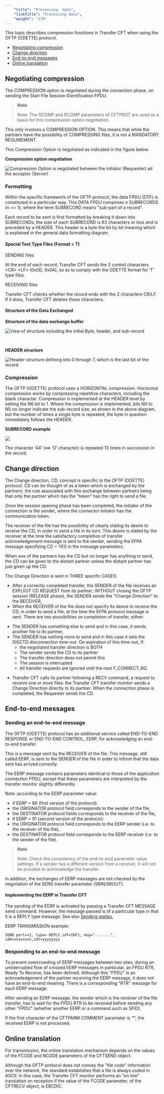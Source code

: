 ```yaml
---
    "title": "Processing  data",
    "linkTitle": "Processing data",
    "weight": "170"
---
```

This topic describes compression functions in Transfer CFT when using
the OFTP (ODETTE) protocol.

- [Negotiating
    compression](#Negotiating_compression)
- [Change
    direction](#Change_Direction)
- [End-to-end
    messages](#End_to_end_messages)
- [Online
    translation](#Online_Translation)

<span id="Negotiating_compression"></span>

Negotiating compression
-----------------------

The COMPRESSION option is negotiated during the connection phase, on
sending the Start File Session IDentification
FPDU.

> **Note**
>
> Note: The SCOMP and RCOMP parameters of CFTPROT are used as a basis for
> this compression option negotiation.

This only involves a COMPRESSION OPTION. This means that while the partners
have the possibility of COMPRESSING files, it is not a MANDATORY REQUIREMENT.

This Compression Option is negotiated as indicated in the figure below.

********Compression option negotiation********

![Compression Option is negotiated between the initiator (Requester) ad the acceptor (Server)](/Images/TransferCFT/Image1692.gif)

<span id="Formatting"></span>

### Formatting

Within the specific framework of the OFTP protocol, the data FPDU (DTF)
is constituted in a particular way. This DATA FPDU comprises n SUBRECORDS
(n &gt;= 1); where the term SUBRECORD means "sub-part of a record".

Each record to be sent is first formatted by breaking it down into SUBRECORDs;
the size of each SUBRECORD is 63 characters or less and is preceded by
a HEADER. This header is a byte the bit by bit meaning which is explained
in the general data formatting diagram.

#### Special Text Type Files (Format = T)

SENDING files

At the end of each record, Transfer CFT sends the 2 control characters
&lt;CR&gt; &lt;LF&gt; (0x0D, 0x0A), so as to comply with the ODETTE format
for ‘T’ type files.

RECEIVING files

Transfer CFT checks whether the record ends with the 2 characters CR/LF.
If it does, Transfer CFT deletes these characters.

#### Structure of the Data Exchanged

********Structure of the data exchange buffer********

![View of structure including the initial Byte, header, and sub-record](/Images/TransferCFT/Image1693.gif)

 

********HEADER structure********

![Header structure defining bits 0 through 7, which is the last bit of the record](/Images/TransferCFT/Image1694.gif)

<span id="Compression"></span>

### Compression

The OFTP (ODETTE) protocol uses a HORIZONTAL compression. Horizontal
compression works by compressing repetitive characters, including the
blank character. Compression is implemented at the HEADER level by setting
the N6 bit to 1. Where the compression is implemented, bits N0 to N5 no
longer indicate the sub-record size, as shown in the above diagram, but
the number of times a single byte is repeated; the byte in question immediately
follows the HEADER.

********SUBRECORD example********

![](/Images/TransferCFT/Image1755.gif)

The character ‘44’ (&lt;=&gt; ‘D’ character) is repeated 13 times in
succession in the record.

<span id="Change_Direction"></span>

Change direction
----------------

The Change direction,
CD, concept is specific to the OFTP (ODETTE) protocol. CD can be thought
of as a token which is exchanged by the partners; the rule associated
with this exchange between partners being that only the partner which
has the "token" has the right to send a file.

Once the session opening phase has been completed, the initiator of
the connection is the sender, where the connector initiator has the communication
token.

The receiver of the file has the possibility of clearly stating its
desire to receive the CD, in order to send a file in its turn. This desire
is stated by the receiver at the time the satisfactory completion of transfer
acknowledgement message is sent to the sender, sending the EFPA message
specifying CD = YES in the message parameters.

When one of the partners has the CD but no longer has anything to send,
the CD can be given to the distant partner unless the distant partner
has just given up the CD.

The Change Direction is sent in THREE specific CASES:

- After a correctly
    completed transfer, the SENDER of the file receives an EXPLICIT CD REQUEST
    from its partner; WITHOUT closing the OFTP session (RELEASE phase), the
    SENDER sends the "Change Direction" to the RECEIVER,
- When the RECEIVER
    of the file does not specify its desire to receive the CD, in order to
    send a file, at the time the EFPA protocol message is sent. There are
    two possibilities on completion of transfer, either:

<!-- -->

- The SENDER
    has something else to send and in this case, it sends another file to
    its partner,
- The SENDER
    has nothing more to send and in this case it sets the DISCTD disconnection
    time-out. On expiration of this time-out, if:  
    -   the negotiated transfer direction is BOTH  
    -   The sender sends the CD to its partner
    -   The transfer direction does not permit this  
    -   The session is interrupted
    -   All transfer requests are ignored until the next F_CONNECT_RQ

<!-- -->

- Transfer CFT calls
    its partner following a RECV command, a request to receive one or more
    files: the Transfer CFT transfer monitor sends a Change Direction directly
    to its partner. When the connection phase is completed, the Requester
    sends the CD.

<span id="End_to_end_messages"></span>

End-to-end messages
-------------------

<span id="Sending_an_end_to_end_message"></span>

### Sending an end-to-end message

The OFTP (ODETTE) protocol has an additional service called END-TO-END
RESPONSE or END-TO-END CONTROL, EERP, for acknowledging an end-to-end
transfer.

This is a message sent by the RECEIVER of the file. This message, still
called EERP, is sent to the SENDER of the file in order to inform that
the data sent has arrived correctly.

The EERP message contains parameters identical to those of the application
connection FPDU, except that these parameters are interpreted by the transfer
monitor slightly differently.

Note :according to the
EERP parameter value:

- if EERP = 86 (first
    version of the protocol):
- the ORIGINATOR
    protocol field corresponds to the sender of the file,
- the DESTINATOR
    protocol fields corresponds to the receiver of the file,
- if EERP = 91 (second
    version of the protocol):
- the ORIGINATOR
    protocol field corresponds to the EERP sender (i.e. to the receiver of
    the file),
- the DESTINATOR
    protocol field corresponds to the EERP receiver (i.e. to the sender of
    the file).

> **Note**
>
> Note: Check the consistency of the end-to-end parameter value settings.
> If a sender has a different version from a receiver, it will not be possible
> to acknowledge the transfer.

In addition, the exchanges of EERP messages are not checked by the negotiation
of the SENS transfer parameter (SRIN/SROUT).

#### Implementing the EERP in Transfer CFT

The sending of the EERP is activated by passing a Transfer CFT MESSAGE
send command. However, the message passed is of a particular type in that
it is a REPLY type message. See also [Sending
replies.](../../../concepts/send_command/send_replies)

EERP TRANSMISSION example:

`SEND part=x1, type= REPLY,idf=IDF1, msg=".......", idm=xxxxxxxx,idt=yyyyyyyy`

<span id="Responding_to_an_end_to_end_message"></span>

### Responding to an end-to-end message

To prevent overcrowding of EERP messages between two sites, during an
uninterrupted flow of crossed EERP messages in particular, an FPDU RTR,
Ready To
Receive, has been defined. Although
this "FPDU" is an acknowledgement of the partner receiving the
EERP message, it does not have an end-to-end meaning. There is a corresponding
"RTR" message for each EERP message.

After sending an EERP message, the sender which is the receiver of the
file transfer, has to wait for the FPDU RTR to be received before sending
any other "FPDU" (whether another EERP or a command such as
SFID).

If the first character of the CFTPARM COMMENT parameter is ‘\*’, the
received EERP is not processed.

<span id="Online_Translation"></span>

Online translation
------------------

For transmission, the online translation
mechanism depends on the values of the FCODE and NCODE parameters of the
CFTSEND object.

Although the OFTP protocol does not convey the "file code"
information over the network, the standard establishes that a file is
always coded in ASCII. In this case, the Transfer CFT monitor performs
an "on line" translation on reception if the value of the FCODE
parameter, of the CFTRECV object, is EBCDIC.
